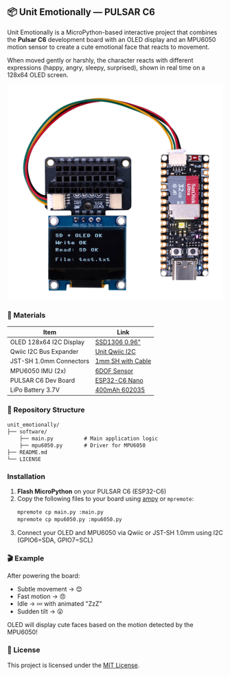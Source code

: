## 📦 Unit Emotionally — PULSAR C6


Unit Emotionally is a MicroPython-based interactive project that combines the **Pulsar C6** development board with an OLED display and an MPU6050 motion sensor to create a cute emotional face that reacts to movement.

When moved gently or harshly, the character reacts with different expressions (happy, angry, sleepy, surprised), shown in real time on a 128x64 OLED screen.

<p align="center">
    <img src="/hardware/resources/pulsarc6.png" alt="AR4606 UNIT Pulsar Nano C6 ESP32C6" width="500" />
</p>

### 🔧 Materials

| Item | Link |
|------|------|
| OLED 128x64 I2C Display | [SSD1306 0.96"](https://uelectronics.com/producto/display-oled-azul-y-blanco-128x64-0-96-i2c-ssd1306/) |
| Qwiic I2C Bus Expander | [Unit Qwiic I2C](https://uelectronics.com/producto/unit-expansor-i2c-con-bus-qwiic/) |
| JST-SH 1.0mm Connectors | [1mm SH with Cable](https://uelectronics.com/producto/conectores-sh1-0mm-con-cable-28-awg-15cm/) |
| MPU6050 IMU (2x) | [6DOF Sensor](https://uelectronics.com/producto/imu-mpu6050-6-grados-de-libertad/) |
| PULSAR C6 Dev Board | [ESP32-C6 Nano](https://unit-electronics-mx.github.io/wiki_uelectronics/docs/Development_boards/Nano/nano_c6) |
| LiPo Battery 3.7V | [400mAh 602035](https://uelectronics.com/producto/bateria-lipo-3-7v-400mah-602035/) |


### 📂 Repository Structure

```
unit_emotionally/
├── software/
    ├── main.py          # Main application logic
    ├── mpu6050.py       # Driver for MPU6050
├── README.md
└── LICENSE
```


### Installation 

1. **Flash MicroPython** on your PULSAR C6 (ESP32-C6)
2. Copy the following files to your board using [ampy](https://github.com/scientifichackers/ampy) or `mpremote`:
   ```bash
   mpremote cp main.py :main.py
   mpremote cp mpu6050.py :mpu6050.py
   ```
3. Connect your OLED and MPU6050 via Qwiic or JST-SH 1.0mm using I2C (GPIO6=SDA, GPIO7=SCL)



### 🎬 Example

After powering the board:

- Subtle movement → 😊
- Fast motion → 😠
- Idle → 💤 with animated "ZzZ"
- Sudden tilt → 😮

OLED will display cute faces based on the motion detected by the MPU6050!


### 📝 License

This project is licensed under the [MIT License](LICENSE).
